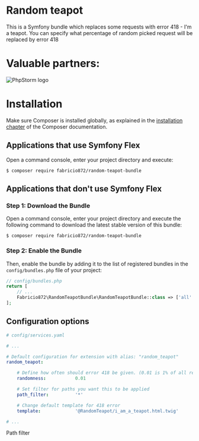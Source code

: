 # Random teapot 

This is a Symfony bundle which replaces some requests with error 418 - I'm a teapot. 
You can specify what percentage of random picked request will be replaced by error 418

# Valuable partners:

![PhpStorm logo](https://resources.jetbrains.com/storage/products/company/brand/logos/PhpStorm.svg)

Installation
============

Make sure Composer is installed globally, as explained in the
[installation chapter](https://getcomposer.org/doc/00-intro.md)
of the Composer documentation.

Applications that use Symfony Flex
----------------------------------

Open a command console, enter your project directory and execute:

```console
$ composer require fabricio872/random-teapot-bundle
```

Applications that don't use Symfony Flex
----------------------------------------

### Step 1: Download the Bundle

Open a command console, enter your project directory and execute the
following command to download the latest stable version of this bundle:

```console
$ composer require fabricio872/random-teapot-bundle
```

### Step 2: Enable the Bundle

Then, enable the bundle by adding it to the list of registered bundles
in the `config/bundles.php` file of your project:

```php
// config/bundles.php
return [
    // ...
    Fabricio872\RandomTeapotBundle\RandomTeapotBundle::class => ['all' => true],
];
```

## Configuration options
```yaml
# config/services.yaml

# ...

# Default configuration for extension with alias: "random_teapot"
random_teapot:

    # Define how often should error 418 be given. (0.01 is 1% of all requests)
    randomness:           0.01

    # Set filter for paths you want this to be applied
    path_filter:          '*'

    # Change default template for 418 error
    template:             '@RandomTeapot/i_am_a_teapot.html.twig'

# ...
```

 Path filter 